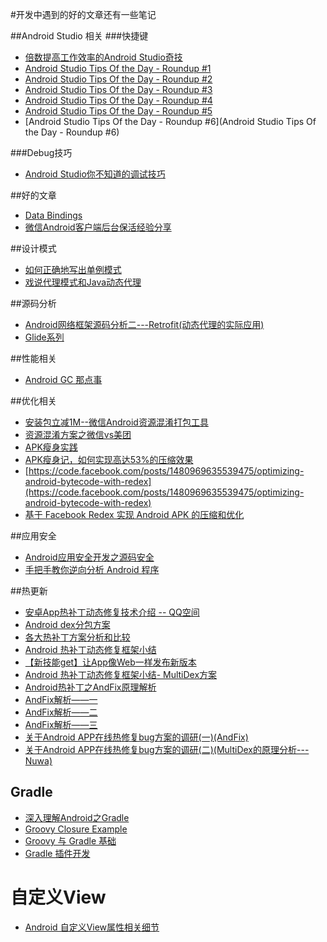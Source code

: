 #开发中遇到的好的文章还有一些笔记

##Android Studio 相关
###快捷键

 * [倍数提高工作效率的Android Studio奇技](http://www.kuqin.com/shuoit/20150909/347947.html)
 * [Android Studio Tips Of the Day - Roundup #1](http://www.developerphil.com/android-studio-tips-of-the-day-roundup-1/)
 * [Android Studio Tips Of the Day - Roundup #2](http://www.developerphil.com/android-studio-tips-of-the-day-roundup-2/)
 * [Android Studio Tips Of the Day - Roundup #3](http://www.developerphil.com/android-studio-tips-of-the-day-roundup-3/)
 * [Android Studio Tips Of the Day - Roundup #4](http://www.developerphil.com/android-studio-tips-of-the-day-roundup-4/)
 * [Android Studio Tips Of the Day - Roundup #5](http://www.developerphil.com/android-studio-tips-of-the-day-roundup-5/)
 * [Android Studio Tips Of the Day - Roundup #6](Android Studio Tips Of the Day - Roundup #6)

###Debug技巧

 * [Android Studio你不知道的调试技巧](http://tianweishu.com/2015/12/21/android-studio-debug-tips-you-may-not-know/)

##好的文章

 * [Data Bindings](https://realm.io/cn/news/data-binding-android-boyar-mount/)
 * [微信Android客户端后台保活经验分享](https://mp.weixin.qq.com/s?__biz=MzA3ODg4MDk0Ng==&mid=403254393&idx=1&sn=8dc0e3a03031177777b5a5876cb210cc)

##设计模式

 * [如何正确地写出单例模式](http://wuchong.me/blog/2014/08/28/how-to-correctly-write-singleton-pattern/)
 * [戏说代理模式和Java动态代理](http://www.jianshu.com/p/0d919e54eef0)

##源码分析
 * [Android网络框架源码分析二---Retrofit(动态代理的实际应用)](http://www.jianshu.com/p/07dac989272c)
 * [Glide系列](http://mrfu.me/2016/02/28/Glide_Series_Roundup/)

##性能相关

 * [Android GC 那点事](http://mp.weixin.qq.com/s?__biz=MzI1MTA1MzM2Nw%3D%3D&hmsr=toutiao.io&idx=1&mid=400021278&scene=0&sn=0e971807eb0e9dcc1a81853189a092f3&utm_medium=toutiao.io&utm_source=toutiao.io)


##优化相关

 * [安装包立减1M--微信Android资源混淆打包工具](http://mp.weixin.qq.com/s?__biz=MzAwNDY1ODY2OQ==&mid=208135658&idx=1&sn=ac9bd6b4927e9e82f9fa14e396183a8f#rd)
 * [资源混淆方案之微信vs美团](http://mrljdx.com/2015/12/18/%E8%B5%84%E6%BA%90%E6%B7%B7%E6%B7%86%E6%96%B9%E6%A1%88%E4%B9%8B%E5%BE%AE%E4%BF%A1vs%E7%BE%8E%E5%9B%A2/)
 * [APK瘦身实践](http://www.jayfeng.com/2015/12/29/APK%E7%98%A6%E8%BA%AB%E5%AE%9E%E8%B7%B5/) 
 * [APK瘦身记，如何实现高达53%的压缩效果](http://jaq.alibaba.com/community/art/show?articleid=219)
 * [https://code.facebook.com/posts/1480969635539475/optimizing-android-bytecode-with-redex](https://code.facebook.com/posts/1480969635539475/optimizing-android-bytecode-with-redex)
 * [基于 Facebook Redex 实现 Android APK 的压缩和优化](http://www.jianshu.com/p/78ad578251ef)

##应用安全

 * [Android应用安全开发之源码安全](http://drops.wooyun.org/mobile/12172)
 * [手把手教你逆向分析 Android 程序](https://segmentfault.com/a/1190000005133219)

##热更新

* [安卓App热补丁动态修复技术介绍 -- QQ空间](https://mp.weixin.qq.com/s?__biz=MzI1MTA1MzM2Nw==&mid=400118620&idx=1&sn=b4fdd5055731290eef12ad0d17f39d4a&scene=1&srcid=1106Imu9ZgwybID13e7y2nEi#wechat_redirect)
* [Android dex分包方案](http://my.oschina.net/853294317/blog/308583)
* [各大热补丁方案分析和比较](http://blog.zhaiyifan.cn/2015/11/20/HotPatchCompare/)
* [ Android 热补丁动态修复框架小结](http://blog.csdn.net/lmj623565791/article/details/49883661)
* [【新技能get】让App像Web一样发布新版本](http://bugly.qq.com/blog/?p=781)
* [Android 热补丁动态修复框架小结- MultiDex方案](http://blog.csdn.net/lmj623565791/article/details/49883661)
* [Android热补丁之AndFix原理解析](http://w4lle.github.io/2016/03/03/Android%E7%83%AD%E8%A1%A5%E4%B8%81%E4%B9%8BAndFix%E5%8E%9F%E7%90%86%E8%A7%A3%E6%9E%90/)
* [AndFix解析——一](https://yunair.github.io/blog/2015/09/25/AndFix-%E8%A7%A3%E6%9E%90(%E4%B8%80).html)
* [AndFix解析——二](https://yunair.github.io/blog/2015/10/10/AndFix-%E8%A7%A3%E6%9E%90(%E4%BA%8C).html)
* [AndFix解析——三](https://yunair.github.io/blog/2015/10/23/AndFix-%E8%A7%A3%E6%9E%90(%E4%B8%89).html)
* [关于Android APP在线热修复bug方案的调研(一)(AndFix)](http://blog.csdn.net/xxooyc/article/details/50317455)
* [关于Android APP在线热修复bug方案的调研(二)(MultiDex的原理分析---Nuwa)](http://blog.csdn.net/xxooyc/article/details/50330217)

## Gradle

* [深入理解Android之Gradle](http://blog.csdn.net/innost/article/details/48228651)
* [Groovy Closure Example](https://examples.javacodegeeks.com/core-java/groovy-closure-example/)
* [Groovy 与 Gradle 基础](http://blog.bugtags.com/2016/01/04/embrace-android-studio-groovy-gradle/)
* [Gradle 插件开发](http://blog.bugtags.com/2016/03/28/embrace-android-studio-gradle-plugin/)

# 自定义View

* [Android 自定义View属性相关细节](http://mp.weixin.qq.com/s?__biz=MzAxMTI4MTkwNQ==&mid=2650820236&idx=1&sn=6dec4ff1efeda3224b5a40fdad862404&scene=0#wechat_redirect)
